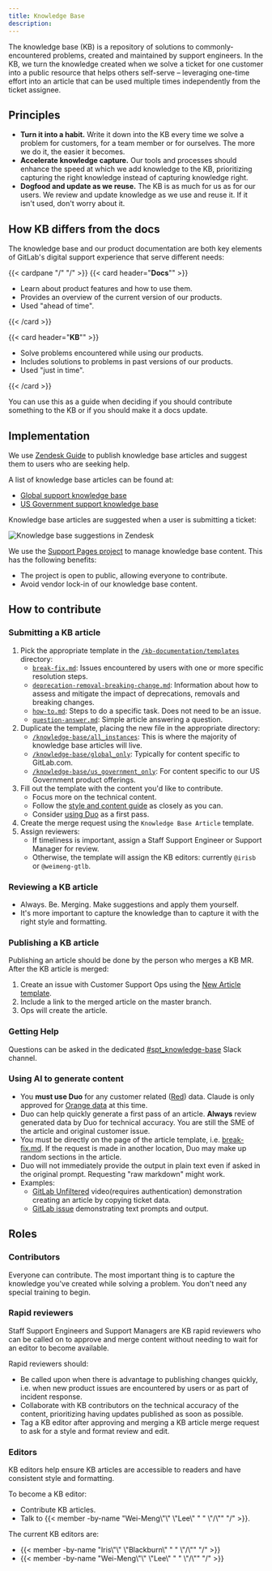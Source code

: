 ```yaml
---
title: Knowledge Base
description:
---
```


The knowledge base (KB) is a repository of solutions to commonly-encountered problems, created and
maintained by support engineers. In the KB, we turn the knowledge created when we solve a ticket for
one customer into a public resource that helps others self-serve &ndash; leveraging one-time effort
into an article that can be used multiple times independently from the ticket assignee.

## Principles

- **Turn it into a habit.** Write it down into the KB every time we solve a problem for customers,
  for a team member or for ourselves. The more we do it, the easier it becomes.
- **Accelerate knowledge capture.** Our tools and processes should enhance the speed at which we add
  knowledge to the KB, prioritizing capturing the right knowledge instead of capturing knowledge right.
- **Dogfood and update as we reuse.** The KB is as much for us as for our users. We review and
  update knowledge as we use and reuse it. If it isn't used, don't worry about it.

## How KB differs from the docs

The knowledge base and our product documentation are both key elements of GitLab's digital support
experience that serve different needs:

{{< cardpane "/" "/" >}}
{{< card header="**Docs**"" >}}

- Learn about product features and how to use them.
- Provides an overview of the current version of our products.
- Used "ahead of time".

{{< /card  >}}

{{< card header="**KB**"" >}}

- Solve problems encountered while using our products.
- Includes solutions to problems in past versions of our products.
- Used "just in time".

{{< /card  >}}

You can use this as a guide when deciding if you should contribute something to the KB or if you
should make it a docs update.

## Implementation

We use [Zendesk Guide](https://www.zendesk.com/sg/service/help-center/) to publish knowledge base
articles and suggest them to users who are seeking help.

A list of knowledge base articles can be found at:

- [Global support knowledge base](https://support.gitlab.com/hc/en-us/sections/15215649512604-Knowledge-Base)
- [US Government support knowledge base](https://federal-support.gitlab.com/hc/en-us/sections/29015014994068-Knowledge-Base)

Knowledge base articles are suggested when a user is submitting a ticket:

![Knowledge base suggestions in Zendesk](/images/support/kb-suggestions.gif)

We use the [Support Pages project](https://gitlab.com/gitlab-com/support/support-pages) to manage
knowledge base content. This has the following benefits:

- The project is open to public, allowing everyone to contribute.
- Avoid vendor lock-in of our knowledge base content.

## How to contribute

### Submitting a KB article

1. Pick the appropriate template in the [`/kb-documentation/templates`](https://gitlab.com/gitlab-com/support/support-pages/-/tree/master/kb-documentation/templates)
   directory:
   - [`break-fix.md`](https://gitlab.com/gitlab-com/support/support-pages/-/blob/master/kb-documentation/templates/break-fix.md): Issues encountered by users with one or more specific resolution steps.
   - [`deprecation-removal-breaking-change.md`](https://gitlab.com/gitlab-com/support/support-pages/-/blob/master/kb-documentation/templates/deprecation-removal-breaking-change.md): Information about how to assess and mitigate the impact of deprecations, removals and breaking changes.
   - [`how-to.md`](https://gitlab.com/gitlab-com/support/support-pages/-/blob/master/kb-documentation/templates/how-to.md): Steps to do a specific task. Does not need to be an issue.
   - [`question-answer.md`](https://gitlab.com/gitlab-com/support/support-pages/-/blob/master/kb-documentation/templates/question-answer.md): Simple article answering a question.
1. Duplicate the template, placing the new file in the appropriate directory:
   - [`/knowledge-base/all_instances`](https://gitlab.com/gitlab-com/support/support-pages/-/tree/master/knowledge-base/all_instances):
     This is where the majority of knowledge base articles will live.
   - [`/knowledge-base/global_only`](https://gitlab.com/gitlab-com/support/support-pages/-/tree/master/knowledge-base/global_only):
     Typically for content specific to GitLab.com.
   - [`/knowledge-base/us_government_only`](https://gitlab.com/gitlab-com/support/support-pages/-/tree/master/knowledge-base/us_government_only):
     For content specific to our US Government product offerings.
1. Fill out the template with the content you'd like to contribute.
   - Focus more on the technical content.
   - Follow the [style and content guide](./kb-style-guide.md) as closely as you can.
   - Consider [using Duo](#using-ai-to-generate-content) as a first pass.
1. Create the merge request using the `Knowledge Base Article` template.
1. Assign reviewers:
   - If timeliness is important, assign a Staff Support Engineer or Support Manager for review.
   - Otherwise, the template will assign the KB editors: currently `@irisb` or `@weimeng-gtlb`.

### Reviewing a KB article

- Always. Be. Merging. Make suggestions and apply them yourself.
- It's more important to capture the knowledge than to capture it with the right style and formatting.

### Publishing a KB article

Publishing an article should be done by the person who merges a KB MR. After the KB article is merged:

1. Create an issue with Customer Support Ops using the [New Article template](https://gitlab.com/gitlab-com/gl-security/corp/cust-support-ops/issue-tracker/-/issues/new?description_template=New%20Article).
1. Include a link to the merged article on the master branch.
1. Ops will create the article.

### Getting Help

Questions can be asked in the dedicated [#spt_knowledge-base](https://gitlab.enterprise.slack.com/archives/C07QDCG4AGH) Slack channel.

### Using AI to generate content

- You **must use Duo** for any customer related ([Red](/handbook/security/standards/data-classification-standard.md#red)) data. Claude is only approved for [Orange data](/handbook/security/standards/data-classification-standard.md#orange) at this time.
- Duo can help quickly generate a first pass of an article. **Always** review generated data by Duo for technical accuracy. You are still the SME of the article and original customer issue.
- You must be directly on the page of the article template, i.e. [break-fix.md](https://gitlab.com/gitlab-com/support/support-pages/-/blob/master/kb-documentation/templates/break-fix.md). If the request is made in another location, Duo may make up random sections in the article.
- Duo will not immediately provide the output in plain text even if asked in the original prompt. Requesting "raw markdown" might work.
- Examples:
  - [GitLab Unfiltered](https://www.youtube.com/watch?v=4z6Xnh3B-wU) video(requires authentication) demonstration creating an article by copying ticket data.
  - [GitLab issue](https://gitlab.com/gitlab-com/support/support-pages/-/issues/7) demonstrating text prompts and output.

## Roles

### Contributors

Everyone can contribute. The most important thing is to capture the knowledge you've created while
solving a problem. You don't need any special training to begin.

### Rapid reviewers

Staff Support Engineers and Support Managers are KB rapid reviewers who can be called on to approve
and merge content without needing to wait for an editor to become available.

Rapid reviewers should:

- Be called upon when there is advantage to publishing changes quickly, i.e. when new product issues
  are encountered by users or as part of incident response.
- Collaborate with KB contributors on the technical accuracy of the content, prioritizing having
  updates published as soon as possible.
- Tag a KB editor after approving and merging a KB article merge request to ask for a style and
  format review and edit.

### Editors

KB editors help ensure KB articles are accessible to readers and have consistent style and
formatting.

To become a KB editor:

- Contribute KB articles.
- Talk to {{< member -by-name "Wei-Meng\\\"\\\" \\\"Lee\\\" " " \\\"/\\\"" "/" >}}.

The current KB editors are:

- {{< member -by-name "Iris\\\"\\\" \\\"Blackburn\\\" " " \\\"/\\\"" "/" >}}
- {{< member -by-name "Wei-Meng\\\"\\\" \\\"Lee\\\" " " \\\"/\\\"" "/" >}}

